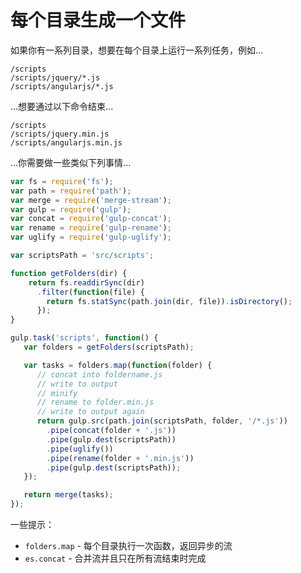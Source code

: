 # 每个目录生成一个文件

如果你有一系列目录，想要在每个目录上运行一系列任务，例如...

```
/scripts
/scripts/jquery/*.js
/scripts/angularjs/*.js
```

...想要通过以下命令结束...

```
/scripts
/scripts/jquery.min.js
/scripts/angularjs.min.js
```

...你需要做一些类似下列事情...

``` javascript
var fs = require('fs');
var path = require('path');
var merge = require('merge-stream');
var gulp = require('gulp');
var concat = require('gulp-concat');
var rename = require('gulp-rename');
var uglify = require('gulp-uglify');

var scriptsPath = 'src/scripts';

function getFolders(dir) {
    return fs.readdirSync(dir)
      .filter(function(file) {
        return fs.statSync(path.join(dir, file)).isDirectory();
      });
}

gulp.task('scripts', function() {
   var folders = getFolders(scriptsPath);

   var tasks = folders.map(function(folder) {
      // concat into foldername.js
      // write to output
      // minify
      // rename to folder.min.js
      // write to output again
      return gulp.src(path.join(scriptsPath, folder, '/*.js'))
        .pipe(concat(folder + '.js'))
        .pipe(gulp.dest(scriptsPath))
        .pipe(uglify())
        .pipe(rename(folder + '.min.js'))
        .pipe(gulp.dest(scriptsPath));
   });

   return merge(tasks);
});
```

一些提示：

- `folders.map` - 每个目录执行一次函数，返回异步的流
- `es.concat` - 合并流并且只在所有流结束时完成
